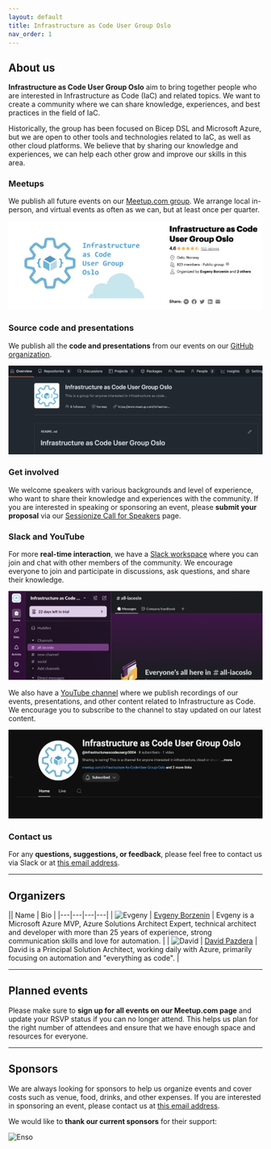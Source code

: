```yaml
---
layout: default
title: Infrastructure as Code User Group Oslo
nav_order: 1
---
```



## About us

**Infrastructure as Code User Group Oslo** aim to bring together people who are interested in Infrastructure as Code (IaC) and related topics. We want to create a community where we can share knowledge, experiences, and best practices in the field of IaC.

Historically, the group has been focused on Bicep DSL and Microsoft Azure, but we are open to other tools and technologies related to IaC, as well as other cloud platforms. We believe that by sharing our knowledge and experiences, we can help each other grow and improve our skills in this area.

### Meetups

We publish all future events on our [Meetup.com group](https://www.meetup.com/infrastructure-as-code-user-group-oslo/). We arrange local in-person, and virtual events as often as we can, but at least once per quarter.

![Infrastructure as Code User Group Oslo Logo](https://raw.githubusercontent.com/iac-oslo/iac-oslo.github.io/main/assets/img/meetup-scrn.png)


### Source code and presentations

We publish all the **code and presentations** from our events on our [GitHub organization](https://github.com/iac-oslo).

![GitHub Organization](https://raw.githubusercontent.com/iac-oslo/iac-oslo.github.io/main/assets/img/ghorg-scrn.png)

### Get involved

We welcome speakers with various backgrounds and level of experience, who want to share their knowledge and experiences with the community. If you are interested in speaking or sponsoring an event, please **submit your proposal** via our [ Sessionize Call for Speakers](https://sessionize.com/iac-user-group-oslo/) page.

### Slack and YouTube
For more **real-time interaction**, we have a [Slack workspace](https://iacoslo.slack.com) where you can join and chat with other members of the community. We encourage everyone to join and participate in discussions, ask questions, and share their knowledge.

![Slack](https://raw.githubusercontent.com/iac-oslo/iac-oslo.github.io/main/assets/img/slack-scrn.png)

We also have a [YouTube channel](https://www.youtube.com/@iac-oslo) where we publish recordings of our events, presentations, and other content related to Infrastructure as Code. We encourage you to subscribe to the channel to stay updated on our latest content.

![YouTube Channel](https://raw.githubusercontent.com/iac-oslo/iac-oslo.github.io/main/assets/img/yt-scrn.png)

### Contact us

For any **questions, suggestions, or feedback**, please feel free to contact us via Slack or at [this email address](mailto:iacusergrouposlo@gmail.com).

<hr />

## Organizers

|| Name | Bio |
|---|---|---|---|
| ![Evgeny](https://avatars.githubusercontent.com/u/155018?v=4) | [Evgeny Borzenin](https://github.com/evgenyb) | Evgeny is a Microsoft Azure MVP, Azure Solutions Architect Expert, technical architect and developer with more than 25 years of experience, strong communication skills and love for automation. |
| ![David](https://avatars.githubusercontent.com/u/12873988?v=4) | [David Pazdera](https://github.com/pazdedav) | David is a Principal  Solution Architect, working daily with Azure, primarily focusing on automation and "everything as code". |

<hr />

## Planned events

Please make sure to **sign up for all events on our Meetup.com page** and update your RSVP status if you can no longer attend. This helps us plan for the right number of attendees and ensure that we have enough space and resources for everyone.

<div>
  <!-- Sessionize Embed Code Start -->
  <script type="text/javascript" src="https://sessionize.com/api/v2/k6cb59wn/view/Sessions"></script>
  <!-- Sessionize Embed Code End -->
</div>

<hr />

## Sponsors

We are always looking for sponsors to help us organize events and cover costs such as venue, food, drinks, and other expenses. If you are interested in sponsoring an event, please contact us at [this email address](mailto:iacusergrouposlo@gmail.com).

We would like to **thank our current sponsors** for their support:

<p><img src="https://cdn.prod.website-files.com/6214c874431e5f067201a098/62161e1ceaffe63570ea75fa_logo.svg" alt="Enso" /></p>


